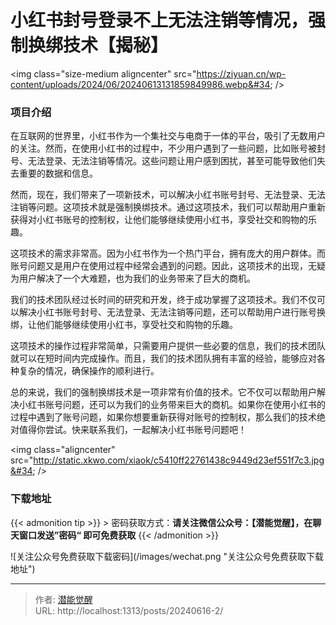 # 小红书封号登录不上无法注销等情况，强制换绑技术【揭秘】


&lt;img class=&#34;size-medium aligncenter&#34; src=&#34;https://ziyuan.cn/wp-content/uploads/2024/06/20240613131859849986.webp&#34;  /&gt;

###  项目介绍

在互联网的世界里，小红书作为一个集社交与电商于一体的平台，吸引了无数用户的关注。然而，在使用小红书的过程中，不少用户遇到了一些问题，比如账号被封号、无法登录、无法注销等情况。这些问题让用户感到困扰，甚至可能导致他们失去重要的数据和信息。

然而，现在，我们带来了一项新技术，可以解决小红书账号封号、无法登录、无法注销等问题。这项技术就是强制换绑技术。通过这项技术，我们可以帮助用户重新获得对小红书账号的控制权，让他们能够继续使用小红书，享受社交和购物的乐趣。

这项技术的需求非常高。因为小红书作为一个热门平台，拥有庞大的用户群体。而账号问题又是用户在使用过程中经常会遇到的问题。因此，这项技术的出现，无疑为用户解决了一个大难题，也为我们的业务带来了巨大的商机。

我们的技术团队经过长时间的研究和开发，终于成功掌握了这项技术。我们不仅可以解决小红书账号封号、无法登录、无法注销等问题，还可以帮助用户进行账号换绑，让他们能够继续使用小红书，享受社交和购物的乐趣。

这项技术的操作过程非常简单，只需要用户提供一些必要的信息，我们的技术团队就可以在短时间内完成操作。而且，我们的技术团队拥有丰富的经验，能够应对各种复杂的情况，确保操作的顺利进行。

总的来说，我们的强制换绑技术是一项非常有价值的技术。它不仅可以帮助用户解决小红书账号问题，还可以为我们的业务带来巨大的商机。如果你在使用小红书的过程中遇到了账号问题，如果你想要重新获得对账号的控制权，那么我们的技术绝对值得你尝试。快来联系我们，一起解决小红书账号问题吧！

&lt;img class=&#34;aligncenter&#34; src=&#34;http://static.xkwo.com/xiaok/c5410ff22761438c9449d23ef551f7c3.jpg&#34; /&gt;

### 下载地址




{{&lt; admonition tip &gt;}}
&gt; 密码获取方式：**请关注微信公众号：【潜能觉醒】，在聊天窗口发送”密码“ 即可免费获取**
{{&lt; /admonition &gt;}}


![关注公众号免费获取下载密码](/images/wechat.png &#34;关注公众号免费获取下载地址&#34;)

---

> 作者: [潜能觉醒](https://nav8.top)  
> URL: http://localhost:1313/posts/20240616-2/  

